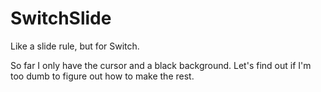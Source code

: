 # SwitchSlide
Like a slide rule, but for Switch.

So far I only have the cursor and a black background. Let's find out if I'm too dumb to figure out how to make the rest.
